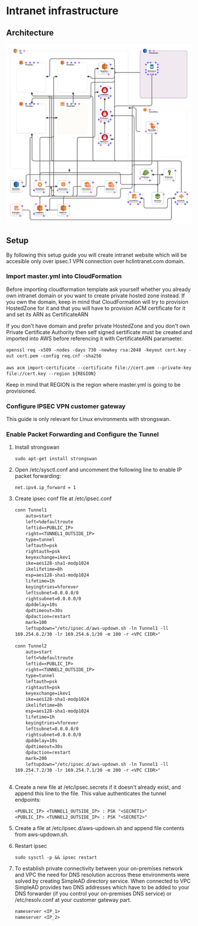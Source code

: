 # Intranet infrastructure

## Architecture

![Diagram](/docs/architecture.png)

## Setup

By following this setup guide you will create intranet website which will be
accesible only over ipsec.1 VPN connection over hclintranet.com domain.

### Import master.yml into CloudFormation

Before importing cloudformation template ask yourself whether you already own intranet domain or
you want to create private hosted zone instead. If you own the domain, keep in mind that CloudFormation will
try to provision HostedZone for it and that you will have to provision ACM certificate for it and set
its ARN as CertificateARN


If you don't have domain and prefer private HostedZone and you don't own Private Certificate Authority then
self signed sertificate must be created and imported into AWS before referencing it with CertificateARN
paramaeter.

	openssl req -x509 -nodes -days 730 -newkey rsa:2048 -keyout cert.key -out cert.pem -config req.cnf -sha256

	aws acm import-certificate --certificate file://cert.pem --private-key file://cert.key --region ${REGION}

Keep in mind that REGION is the region where master.yml is going to be provisioned.

### Configure IPSEC VPN customer gateway

This guide is only relevant for Linux environments with strongswan.

### Enable Packet Forwarding and Configure the Tunnel

1. Install strongswan
	```console
	sudo apt-get install strongswan
	```
2. Open /etc/sysctl.conf and uncomment the following line to enable IP packet forwarding:
	```console
   net.ipv4.ip_forward = 1
   ```

3. Create ipsec conf file at /etc/ipsec.conf

	```console
	conn Tunnel1
		auto=start
		left=%defaultroute
		leftid=<PUBLIC_IP>
		right=<TUNNEL1_OUTSIDE_IP>
		type=tunnel
		leftauth=psk
		rightauth=psk
		keyexchange=ikev1
		ike=aes128-sha1-modp1024
		ikelifetime=8h
		esp=aes128-sha1-modp1024
		lifetime=1h
		keyingtries=%forever
		leftsubnet=0.0.0.0/0
		rightsubnet=0.0.0.0/0
		dpddelay=10s
		dpdtimeout=30s
		dpdaction=restart
		mark=100
		leftupdown="/etc/ipsec.d/aws-updown.sh -ln Tunnel1 -ll 169.254.6.2/30 -lr 169.254.6.1/30 -m 100 -r <VPC CIDR>"

	conn Tunnel2
		auto=start
		left=%defaultroute
		leftid=<PUBLIC_IP>
		right=<TUNNEL2_OUTSIDE_IP>
		type=tunnel
		leftauth=psk
		rightauth=psk
		keyexchange=ikev1
		ike=aes128-sha1-modp1024
		ikelifetime=8h
		esp=aes128-sha1-modp1024
		lifetime=1h
		keyingtries=%forever
		leftsubnet=0.0.0.0/0
		rightsubnet=0.0.0.0/0
		dpddelay=10s
		dpdtimeout=30s
		dpdaction=restart
		mark=200
		leftupdown="/etc/ipsec.d/aws-updown.sh -ln Tunnel1 -ll 169.254.7.2/30 -lr 169.254.7.1/30 -m 200 -r <VPC CIDR>"
		```
4) Create a new file at /etc/ipsec.secrets if it doesn't already exist, and append this line to the file. This value authenticates the tunnel endpoints:
	```console
	<PUBLIC_IP> <TUNNEL1_OUTSIDE_IP> : PSK "<SECRET1>"
	<PUBLIC_IP> <TUNNEL2_OUTSIDE_IP> : PSK "<SECRET2>"
	```

5. Create a file at /etc/ipsec.d/aws-updown.sh and append file contents from aws-updown.sh.

6. Restart ipsec
	```console
	sudo sysctl -p && ipsec restart

7. To establish private connectivity between your on-premises network and VPC the need for DNS resolution accross these
environments were solved by creating SimpleAD directory service. When connected to VPC SimpleAD provides two
DNS addresses which have to be added to your DNS forwarder (if you control your on-premises DNS service) or /etc/resolv.conf at your customer gateway part.
	```console
	nameserver <IP_1>
	nameserver <IP_2>
	```
